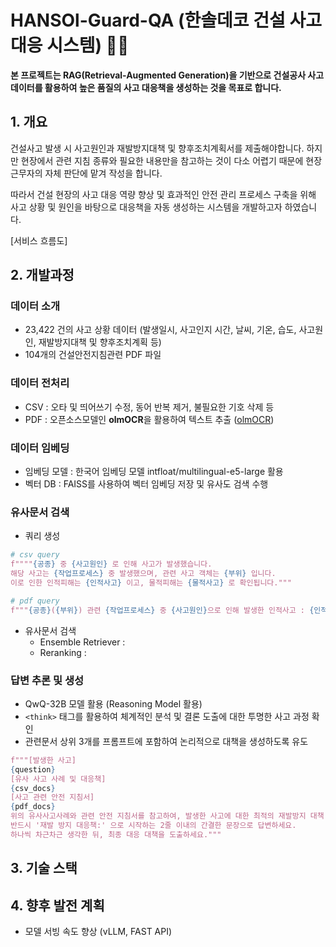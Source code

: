 # HANSOl-Guard-QA (한솔데코 건설 사고 대응 시스템) 👷🏼

**본 프로젝트는 RAG(Retrieval-Augmented Generation)을 기반으로 건설공사 사고 데이터를 활용하여 높은 품질의 사고 대응책을 생성하는 것을 목표로 합니다.**

## 1. 개요 
건설사고 발생 시 사고원인과 재발방지대책 및 향후조치계획서를 제출해야합니다. 
하지만 현장에서 관련 지침 종류와 필요한 내용만을 참고하는 것이 다소 어렵기 때문에 현장 근무자의 자체 판단에 맡겨 작성을 합니다. 

따라서 건설 현장의 사고 대응 역량 향상 및 효과적인 안전 관리 프로세스 구축을 위해 사고 상황 및 원인을 바탕으로 대응책을 자동 생성하는 시스템을 개발하고자 하였습니다. 


[서비스 흐름도]

## 2. 개발과정 

### 데이터 소개

- 23,422 건의 사고 상황 데이터 
(발생일시, 사고인지 시간, 날씨, 기온, 습도, 사고원인, 재발방지대책 및 향후조치계획 등)
- 104개의 건설안전지침관련 PDF 파일 

### 데이터 전처리
- CSV : 오타 및 띄어쓰기 수정, 동어 반복 제거, 불필요한 기호 삭제 등 
- PDF : 오픈소스모델인 **olmOCR**을 활용하여 텍스트 추출 ([olmOCR](https://huggingface.co/allenai/olmOCR-7B-0225-preview))

### 데이터 임베딩

- 임베딩 모델 : 한국어 임베딩 모델 intfloat/multilingual-e5-large 활용
- 벡터 DB : FAISS를 사용하여 벡터 임베딩 저장 및 유사도 검색 수행

### 유사문서 검색

- 쿼리 생성

```python
# csv query
f""""{공종} 중 {사고원인} 로 인해 사고가 발생했습니다.
해당 사고는 {작업프로세스} 중 발생했으며, 관련 사고 객체는 {부위} 입니다. 
이로 인한 인적피해는 {인적사고} 이고, 물적피해는 {물적사고} 로 확인됩니다."""

# pdf query 
f"""{공종}({부위}) 관련 {작업프로세스} 중 {사고원인}으로 인해 발생한 인적사고 : {인적사고} 및 물적사고 : {물적사고} 에 대한 안전 작업 지침 및 안전 조치 사항"""
```

- 유사문서 검색 
  - Ensemble Retriever :  
  - Reranking : 

### 답변 추론 및 생성

- QwQ-32B 모델 활용 (Reasoning Model 활용)
- `<think>` 태그를 활용하여 체계적인 분석 및 결론 도출에 대한 투명한 사고 과정 확인
- 관련문서 상위 3개를 프롬프트에 포함하여 논리적으로 대책을 생성하도록 유도
```python
f"""[발생한 사고]
{question}
[유사 사고 사례 및 대응책]
{csv_docs}
[사고 관련 안전 지침서]
{pdf_docs}
위의 유사사고사례와 관련 안전 지침서를 참고하여, 발생한 사고에 대한 최적의 재발방지 대책 및 향후 조치 계획을 간결하게 작성해주세요.
반드시 '재발 방지 대응책:' 으로 시작하는 2줄 이내의 간결한 문장으로 답변하세요.
하나씩 차근차근 생각한 뒤, 최종 대응 대책을 도출하세요."""
```

## 3. 기술 스택 

## 4. 향후 발전 계획 
- 모델 서빙 속도 향상 (vLLM, FAST API)
